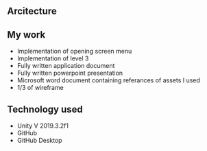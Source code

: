 ## Arcitecture

## My work
* Implementation of opening screen menu 
* Implementation of level 3
* Fully written application document
* Fully written powerpoint presentation
* Microsoft word document containing referances of assets I used
* 1/3 of wireframe 

## Technology used 
* Unity V 2019.3.2f1
* GitHub
* GitHub Desktop
